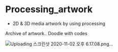 # Processing_artwork


* 2D & 3D media artwork by using processing

Archive of artwork.. Doodle with codes

![Uploading 스크린샷 2020-11-02 오후 6.17.08.png…]()
